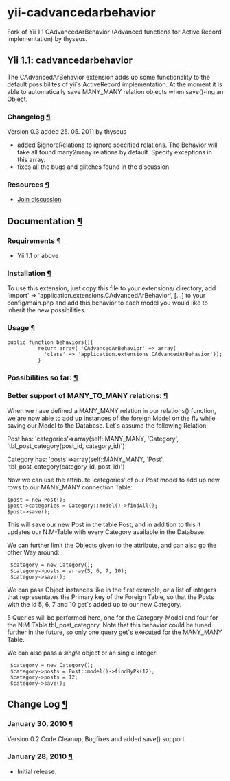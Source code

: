 # yii-cadvancedarbehavior
Fork of Yii 1.1 CAdvancedArBehavior (Advanced functions for Active Record implementation) by thyseus.

## Yii 1.1: cadvancedarbehavior

The CAdvancedArBehavior extension adds up some functionality to the
default possibilites of yii´s ActiveRecord implementation. At the moment
it is able to automatically save MANY\_MANY relation objects when
save()-ing an Object.

### Changelog [¶](#hh0)

Version 0.3 added 25. 05. 2011 by thyseus

-   added \$ignoreRelations to ignore specified relations. The Behavior
    will take all found many2many relations by default. Specify
    exceptions in this array.
-   fixes all the bugs and glitches found in the discussion

### Resources [¶](#hh1)

-   [Join
    discussion](http://www.yiiframework.com/forum/index.php?/topic/6905-please-test-my-ar-enhancement-automatically-sync-many-many-table-when-calling-save/)

Documentation [¶](#hh2)
-----------------------

### Requirements [¶](#hh3)

-   Yii 1.1 or above

### Installation [¶](#hh4)

To use this extension, just copy this file to your extensions/
directory, add 'import' =\>
'application.extensions.CAdvancedArBehavior', [...] to your
config/main.php and add this behavior to each model you would like to
inherit the new possibilities.

### Usage [¶](#hh5)

    public function behaviors(){
              return array( 'CAdvancedArBehavior' => array(
                'class' => 'application.extensions.CAdvancedArBehavior'));
              }

### Possibilities so far: [¶](#hh6)

### Better support of MANY\_TO\_MANY relations: [¶](#hh7)

When we have defined a MANY\_MANY relation in our relations() function,
we are now able to add up instances of the foreign Model on the fly
while saving our Model to the Database. Let´s assume the following
Relation:

Post has: 'categories'=\>array(self::MANY\_MANY, 'Category',
'tbl\_post\_category(post\_id, category\_id)')

Category has: 'posts'=\>array(self::MANY\_MANY, 'Post',
'tbl\_post\_category(category\_id, post\_id)')

Now we can use the attribute 'categories' of our Post model to add up
new rows to our MANY\_MANY connection Table:

    $post = new Post();
    $post->categories = Category::model()->findAll();
    $post->save();

This will save our new Post in the table Post, and in addition to this
it updates our N:M-Table with every Category available in the Database.

We can further limit the Objects given to the attribute, and can also go
the other Way around:

     $category = new Category();
     $category->posts = array(5, 6, 7, 10);
     $category->save();

We can pass Object instances like in the first example, or a list of
integers that representates the Primary key of the Foreign Table, so
that the Posts with the id 5, 6, 7 and 10 get´s added up to our new
Category.

5 Queries will be performed here, one for the Category-Model and four
for the N:M-Table tbl\_post\_category. Note that this behavior could be
tuned further in the future, so only one query get´s executed for the
MANY\_MANY Table.

We can also pass a *single* object or an single integer:

     $category = new Category();
     $category->posts = Post::model()->findByPk(12);
     $category->posts = 12;
     $category->save();

Change Log [¶](#hh8)
--------------------

### January 30, 2010 [¶](#hh9)

Version 0.2 Code Cleanup, Bugfixes and added save() support

### January 28, 2010 [¶](#hh10)

-   Initial release.

